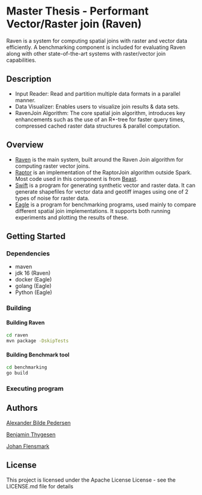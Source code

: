 # Master Thesis - Performant Vector/Raster join (Raven)

Raven is a system for computing spatial joins with raster and vector data efficiently. A benchmarking component is included for evaluating Raven along with other state-of-the-art systems with raster/vector join capabilities.

## Description

- Input Reader: Read and partition multiple data formats in a parallel manner.
- Data Visualizer: Enables users to visualize join results & data sets.
- RavenJoin Algorithm: The core spatial join algorithm, introduces key enhancements such as the use of an R*-tree for faster query times, compressed cached raster data structures & parallel computation.

## Overview
- [Raven](./raven/) is the main system, built around the Raven Join algorithm for computing raster vector joins.
- [Raptor](./raptor/) is an implementation of the RaptorJoin algorithm outside Spark. Most code used in this component is from [Beast](https://bitbucket.org/bdlabucr/beast/src/master/).
- [Swift](./swift/) is a program for generating synthetic vector and raster data. It can generate shapefiles for vector data and geotiff images using one of 2 types of noise for raster data.
- [Eagle](./eagle/) is a program for benchmarking programs, used mainly to compare different spatial join implementations. It supports both running experiments and plotting the results of these.

## Getting Started

### Dependencies

- maven
- jdk 16 (Raven)
- docker (Eagle)
- golang (Eagle)
- Python (Eagle)

### Building

#### Building Raven

```bash
cd raven
mvn package -DskipTests
```

#### Building Benchmark tool

```bash
cd benchmarking
go build
```

### Executing program


## Authors

[Alexander Bilde Pedersen](https://github.com/Burdmann)

[Benjamin Thygesen](https://github.com/Mansin-ITU)

[Johan Flensmark](https://github.com/bitknox)

## License

This project is licensed under the Apache License License - see the LICENSE.md file for details
